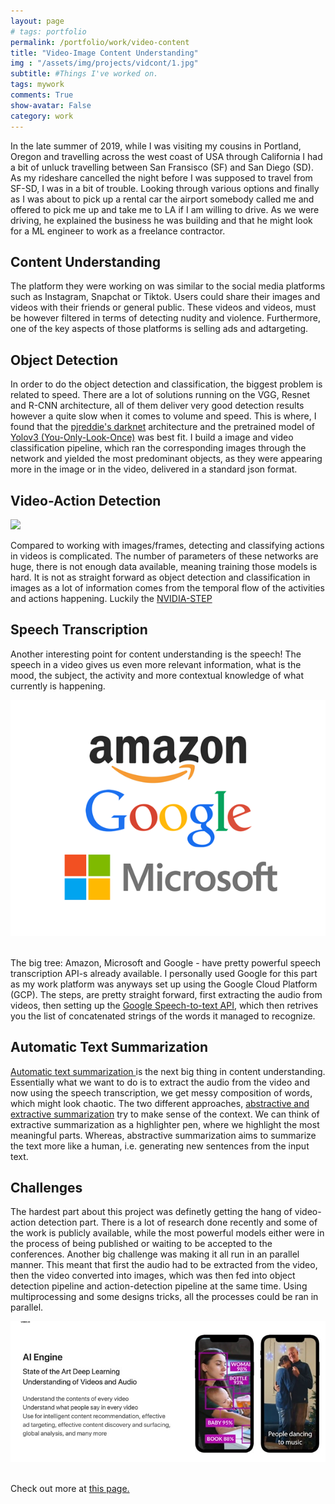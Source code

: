 ```yaml
---
layout: page
# tags: portfolio
permalink: /portfolio/work/video-content
title: "Video-Image Content Understanding"
img : "/assets/img/projects/vidcont/1.jpg"
subtitle: #Things I've worked on.
tags: mywork
comments: True
show-avatar: False
category: work
---
```


<p>
  In the late summer of 2019, while I was visiting my cousins in Portland, Oregon and travelling across the west coast of USA through California I had a bit of unluck travelling between San Fransisco (SF) and San Diego (SD). As my rideshare cancelled the night before I was supposed to travel from SF-SD, I was in a bit of trouble. Looking through various options and finally as I was about to pick up a rental car the airport somebody called me and offered to pick me up and take me to LA if I am willing to drive. As we were driving, he explained the business he was building and that he might look for a ML engineer to work as a freelance contractor.
</p>

## Content Understanding
The platform they were working on was similar to the social media platforms such as Instagram, Snapchat or Tiktok. Users could share their images and videos with their friends or general public. These videos and videos, must be however filtered in terms of detecting nudity and violence. Furthermore, one of the key aspects of those platforms is selling ads and adtargeting. 

## Object Detection
In order to do the object detection and classification, the biggest problem is related to speed. There are a lot of solutions running on the VGG, Resnet and R-CNN architecture, all of them deliver very good detection results however a quite slow when it comes to volume and speed. 
This is where, I found that the <a href="https://pjreddie.com/darknet/" target="_blank">pjreddie's darknet</a> architecture and the pretrained model of <a href="https://www.youtube.com/watch?v=MPU2HistivI&" target="_blank">Yolov3 (You-Only-Look-Once)</a> was best fit. I build a image and video classification pipeline, which ran the corresponding images through the network and yielded the most predominant objects, as they were appearing more in the image or in the video, delivered in a standard json format.

## Video-Action Detection

<img src="https://github.com/NVlabs/STEP/blob/master/example.gif?raw=true" width="800" />
<!-- <div style="text-align:center"><img src="/assets/img/projects/mlpos/6.png" width="100%"/></div> -->

Compared to working with images/frames, detecting and classifying actions in videos is complicated. The number of parameters of these networks are huge, there is not enough data available, meaning training those models is hard. It is not as straight forward as object detection and classification in images as a lot of information comes from the temporal flow of the activities and actions happening. Luckily the <a href="https://github.com/NVlabs/STEP" target="_blank">NVIDIA-STEP</a> 

## Speech Transcription
Another interesting point for content understanding is the speech! The speech in a video gives us even more relevant information, what is the mood, the subject, the activity and more contextual knowledge of what currently is happening. 

<div style="text-align:center"><img src="/assets/img/projects/vidcont/2.png" /></div>
<br>

The big tree: Amazon, Microsoft and Google - have pretty powerful speech transcription API-s already available. I personally used Google for this part as my work platform was anyways set up using the Google Cloud Platform (GCP). 
The steps, are pretty straight forward, first extracting the audio from videos, then setting up the <a href="https://cloud.google.com/speech-to-text" target="_blank">Google Speech-to-text API</a>, which then retrives you the list of concatenated strings of the words it managed to recognize. 


## Automatic Text Summarization
<!-- (Talk about abstractive and extractive summarization) -->
<a href="https://arxiv.org/abs/1904.00688" target="_blank">Automatic text summarization </a> is the next big thing in content understanding. Essentially what we want to do is to extract the audio from the video and now using the speech transcription, we get messy composition of words, which might look chaotic. The two different approaches, <a href="https://arxiv.org/pdf/1909.03186.pdf" target="_blank">abstractive and extractive summarization</a> try to make sense of the context. We can think of extractive summarization as a highlighter pen, where we highlight the most meaningful parts. Whereas, abstractive summarization aims to summarize the text more like a human, i.e. generating new sentences from the input text.



## Challenges
The hardest part about this project was definetly getting the hang of video-action detection part. There is a lot of research done recently and some of the work is publicly available, while the most powerful models either were in the process of being published or waiting to be accepted to the conferences.
Another big challenge was making it all run in an parallel manner. This meant that first the audio had to be extracted from the video, then the video converted into images, which was then fed into object detection pipeline and action-detection pipeline at the same time. Using multiprocessing and some designs tricks, all the processes could be ran in parallel.

<div style="text-align:center"><img src="/assets/img/projects/vidcont/1.jpg" /></div>
<br>

Check out more at <a href="https://video.io" target="_blank">this page.</a>
